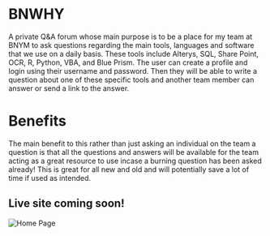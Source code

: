 # BNWHY
A private Q&amp;A forum whose main purpose is to be a place for my team at BNYM to ask questions regarding the main tools, languages and software that we use on a daily basis. These tools include Alterys, SQL, Share Point, OCR, R, Python, VBA, and Blue Prism. The user can create a profile and login using their username and password. Then they will be able to write a question about one of these specific tools and another team member can answer or send a link to the answer.  

# Benefits
The main benefit to this rather than just asking an individual on the team a question is that all the questions and answers will be available for the team acting as a great resource to use incase a burning question has been asked already! This is great for all new and old and will potentially save a lot of time if used as intended. 

## Live site coming soon!

![Home Page](BNWHY_Pic.PNG) 
